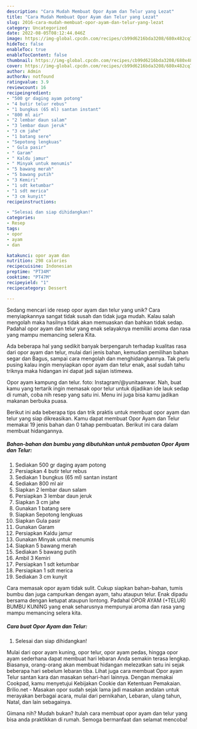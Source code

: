```yaml
---
description: "Cara Mudah Membuat Opor Ayam dan Telur yang Lezat"
title: "Cara Mudah Membuat Opor Ayam dan Telur yang Lezat"
slug: 2016-cara-mudah-membuat-opor-ayam-dan-telur-yang-lezat
category: Uncategorized
date: 2022-08-05T08:12:44.046Z
image: https://img-global.cpcdn.com/recipes/cb99d6216bda3208/680x482cq70/opor-ayam-dan-telur-foto-resep-utama.jpg
hideToc: false
enableToc: true
enableTocContent: false
thumbnail: https://img-global.cpcdn.com/recipes/cb99d6216bda3208/680x482cq70/opor-ayam-dan-telur-foto-resep-utama.jpg
cover: https://img-global.cpcdn.com/recipes/cb99d6216bda3208/680x482cq70/opor-ayam-dan-telur-foto-resep-utama.jpg
author: Admin
authorAv: notfound
ratingvalue: 3.9
reviewcount: 16
recipeingredient:
- "500 gr daging ayam potong"
- "4 butir telur rebus"
- "1 bungkus (65 ml) santan instant"
- "800 ml air"
- "2 lembar daun salam"
- "3 lembar daun jeruk"
- "3 cm jahe"
- "1 batang sere"
- "Sepotong lengkuas"
- " Gula pasir"
- " Garam"
- " Kaldu jamur"
- " Minyak untuk menumis"
- "5 bawang merah"
- "5 bawang putih"
- "3 Kemiri"
- "1 sdt ketumbar"
- "1 sdt merica"
- "3 cm kunyit"
recipeinstructions:

- "Selesai dan siap dihidangkan!"
categories:
- Resep
tags:
- opor
- ayam
- dan

katakunci: opor ayam dan 
nutrition: 298 calories
recipecuisine: Indonesian
preptime: "PT34M"
cooktime: "PT47M"
recipeyield: "1"
recipecategory: Dessert

---
```





Sedang mencari ide resep opor ayam dan telur yang unik? Cara menyiapkannya sangat tidak susah dan tidak juga mudah. Kalau salah mengolah maka hasilnya tidak akan memuaskan dan bahkan tidak sedap. Padahal opor ayam dan telur yang enak selayaknya memiliki aroma dan rasa yang mampu memancing selera Kita.





Ada beberapa hal yang sedikit banyak berpengaruh terhadap kualitas rasa dari opor ayam dan telur, mulai dari jenis bahan, kemudian pemilihan bahan segar dan Bagus, sampai cara mengolah dan menghidangkannya. Tak perlu pusing kalau ingin menyiapkan opor ayam dan telur enak,      asal sudah tahu triknya maka hidangan ini dapat jadi sajian istimewa.














Opor ayam kampung dan telur. foto: Instagram/@yunitaanwar. Nah, buat kamu yang tertarik ingin memasak opor telur untuk dijadikan ide lauk sedap di rumah, coba nih resep yang satu ini. Menu ini juga bisa kamu jadikan makanan berbuka puasa.






Berikut ini ada beberapa tips dan trik praktis untuk membuat opor ayam dan telur yang siap dikreasikan. Kamu dapat membuat Opor Ayam dan Telur memakai 19 jenis bahan dan 0 tahap pembuatan. Berikut ini cara dalam membuat hidangannya.

<!--inarticleads1-->

##### Bahan-bahan dan bumbu yang dibutuhkan untuk pembuatan Opor Ayam dan Telur:

1. Sediakan 500 gr daging ayam potong
1. Persiapkan 4 butir telur rebus
1. Sediakan 1 bungkus (65 ml) santan instant
1. Sediakan 800 ml air
1. Siapkan 2 lembar daun salam
1. Persiapkan 3 lembar daun jeruk
1. Siapkan 3 cm jahe
1. Gunakan 1 batang sere
1. Siapkan Sepotong lengkuas
1. Siapkan  Gula pasir
1. Gunakan  Garam
1. Persiapkan  Kaldu jamur
1. Gunakan  Minyak untuk menumis
1. Siapkan 5 bawang merah
1. Sediakan 5 bawang putih
1. Ambil 3 Kemiri
1. Persiapkan 1 sdt ketumbar
1. Persiapkan 1 sdt merica
1. Sediakan 3 cm kunyit


Cara memasak opor ayam tidak sulit. Cukup siapkan bahan-bahan, tumis bumbu dan juga campurkan dengan ayam, tahu ataupun telur. Enak dipadu bersama dengan ketupat ataupun lontong. Padahal OPOR AYAM (+TELUR) BUMBU KUNING yang enak seharusnya mempunyai aroma dan rasa yang mampu memancing selera kita. 

<!--inarticleads2-->

##### Cara buat Opor Ayam dan Telur:


1. Selesai dan siap dihidangkan!

Mulai dari opor ayam kuning, opor telur, opor ayam pedas, hingga opor ayam sederhana dapat membuat hari lebaran Anda semakin terasa lengkap. Biasanya, orang-orang akan membuat hidangan melezatkan satu ini sejak beberapa hari sebelum lebaran tiba. Lihat juga cara membuat Opor ayam Telur santan kara dan masakan sehari-hari lainnya. Dengan memakai Cookpad, kamu menyetujui Kebijakan Cookie dan Ketentuan Pemakaian. Brilio.net - Masakan opor sudah sejak lama jadi masakan andalan untuk merayakan berbagai acara, mulai dari pernikahan, Lebaran, ulang tahun, Natal, dan lain sebagainya. 

Gimana nih? Mudah bukan? Itulah cara membuat opor ayam dan telur yang bisa anda praktikkan di rumah. Semoga bermanfaat dan selamat mencoba!
